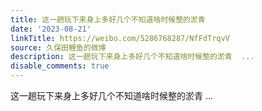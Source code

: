 ```yaml
---
title: 这一趟玩下来身上多好几个不知道啥时候整的淤青
date: '2023-08-21'
linkTitle: https://weibo.com/5286768287/NfFdTrqvV
source: 久保田鲤鱼的微博
description: 这一趟玩下来身上多好几个不知道啥时候整的淤青  ...
disable_comments: true
---
```

这一趟玩下来身上多好几个不知道啥时候整的淤青  ...
